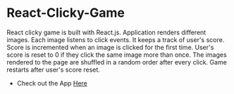 # React-Clicky-Game 


React clicky game is built with React.js. Application renders different images. Each image listens to click events. It keeps a track of user's score. Score is incremented when an image is clicked for the first time. User's score is reset to 0 if they click the same image more than once. The images rendered to the page are shuffled in a random order after every click. Game restarts after user's score reset. 

* Check out the App [Here](https://secure-savannah-37337.herokuapp.com/) 





